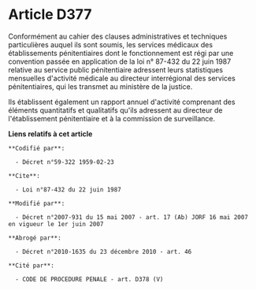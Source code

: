 # Article D377

Conformément au cahier des clauses administratives et techniques particulières auquel ils sont soumis, les services médicaux
des établissements pénitentiaires dont le fonctionnement est régi par une convention passée en application de la loi n°
87-432 du 22 juin 1987 relative au service public pénitentiaire adressent leurs statistiques mensuelles d'activité médicale
au directeur interrégional des services pénitentiaires, qui les transmet au ministère de la justice.

Ils établissent également un rapport annuel d'activité comprenant des éléments quantitatifs et qualitatifs qu'ils adressent
au directeur de l'établissement pénitentiaire et à la commission de surveillance.

**Liens relatifs à cet article**

	**Codifié par**:

	  - Décret n°59-322 1959-02-23

	**Cite**:

	  - Loi n°87-432 du 22 juin 1987

	**Modifié par**:

	  - Décret n°2007-931 du 15 mai 2007 - art. 17 (Ab) JORF 16 mai 2007 en vigueur le 1er juin 2007

	**Abrogé par**:

	  - Décret n°2010-1635 du 23 décembre 2010 - art. 46

	**Cité par**:

	  - CODE DE PROCEDURE PENALE - art. D378 (V)
